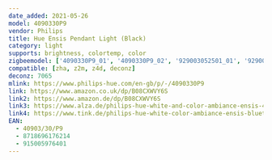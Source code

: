 ```yaml
---
date_added: 2021-05-26
model: 4090330P9
vendor: Philips
title: Hue Ensis Pendant Light (Black)
category: light
supports: brightness, colortemp, color
zigbeemodel: ['4090330P9_01', '4090330P9_02', '929003052501_01', '929003052501_02']
compatible: [zha, z2m, z4d, deconz]
deconz: 7065
mlink: https://www.philips-hue.com/en-gb/p/-/4090330P9
link: https://www.amazon.co.uk/dp/B08CXWVY6S
link2: https://www.amazon.de/dp/B08CXWVY6S
link3: https://www.alza.de/philips-hue-white-and-color-ambiance-ensis-4090330p7-d6133260.htm
link4: https://www.tink.de/philips-hue-white-color-ambiance-ensis-bluetooth-pendelleuchte
EAN: 
  - 40903/30/P9
  - 8718696176214
  - 915005976401
---
```

